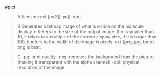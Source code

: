 #pict

>A filename.ext [n=2][-pq][-dpi] 

>B Generates a bitmap image of what is visible on the molecule display. n Refers to the size of the output image. If n is smaller than 10, it refers to a multiple of the current display size, if it is larger than 100, it refers to the width of the image in pixels. 
ext {png, jpg, bmp}. png is best. 

>C -pq: print quality
-nbg: removes the background from the picture (making it transparent with the alpha channel)
-dpi: physical resolution of the image
